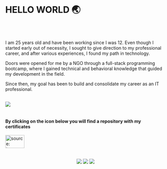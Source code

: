 ### <h1> HELLO WORLD 🌏 </h1>
<br>
<br>

I am 25 years old and have been working since I was 12. Even though I started early out of necessity, I sought to give direction to my professional career, and after various experiences, I found my path in technology.

Doors were opened for me by a NGO through a full-stack programming bootcamp, where I gained technical and behavioral knowledge that guided my development in the field.

Since then, my goal has been to build and consolidate my career as an IT professional.
<br>
<br>

<div align="left">
  
![](https://github-readme-stats.vercel.app/api/top-langs/?username=debelha&theme=prussian&hide_border=true&include_all_commits=false&count_private=false&layout=compact) 
<br>
<br>

<h4>By clicking on the icon below you will find a repository with my certificates</h4>
<a href="https://drive.google.com/drive/folders/1Zkp3gpiTmiuM5qTWXw6q_KiwqskJhUR4?usp=sharing"><img height="41" width="60" src="https://i.imgur.com/d4ulTJ4.png" title="source: imgur.com" /></a>
</div>
<br>
<br>

<div align="center"> 
 <a href="https://wa.me/5511944824869" target="_blank"><img src="https://img.shields.io/badge/WhatsApp-25D366?style=for-the-badge&logo=whatsapp&logoColor=white" target="_blank"></a> 
  <a href = "mailto:dleitedias@gmail.com"><img src="https://img.shields.io/badge/Gmail-D14836?style=for-the-badge&logo=gmail&logoColor=white" target="_blank"></a>
  <a href="https://www.linkedin.com/in/deborah-leite" target="_blank"><img src="https://img.shields.io/badge/-LinkedIn-%230077B5?style=for-the-badge&logo=linkedin&logoColor=white" target="_blank"></a> 
</div>

</div>



</div>
<br>




